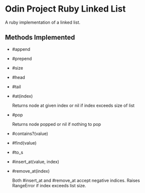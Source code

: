 # Odin Project Ruby Linked List

A ruby implementation of a linked list.

## Methods Implemented

- #append
- #prepend
- #size
- #head
- #tail
- #at(index)

  Returns node at given index or nil if index exceeds size of list

- #pop

  Returns node popped or nil if nothing to pop

- #contains?(value)
- #find(value)
- #to_s
- #insert_at(value, index)
- #remove_at(index)

  Both #insert_at and #remove_at accept negative indices. 
  Raises RangeError if index exceeds list size. 